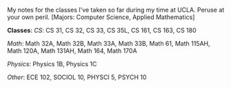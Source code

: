 My notes for the classes I've taken so far during my time at UCLA. Peruse at your own peril.
[Majors: Computer Science, Applied Mathematics]

**Classes**:
*CS*: CS 31, CS 32, CS 33, CS 35L, CS 161, CS 163, CS 180

*Math*: Math 32A, Math 32B, Math 33A, Math 33B, Math 61, Math 115AH, Math 120A, Math 131AH, Math 164, Math 170A

*Physics*: Physics 1B, Physics 1C

*Other*: ECE 102, SOCIOL 10, PHYSCI 5, PSYCH 10
